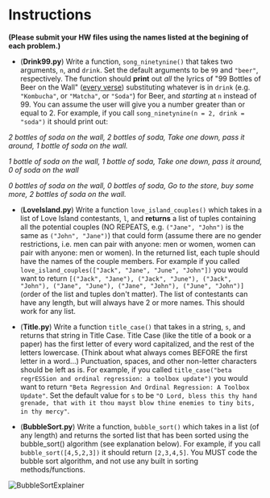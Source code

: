 # Instructions

**(Please submit your HW files using the names listed at the begining of each problem.)**

- (**Drink99.py**) Write a function, `song_ninetynine()` that takes two arguments, `n`, and `drink`. Set the default arguments to be `99` and `"beer"`, respectively. The function should **print** out *all* the lyrics of "99 Bottles of Beer on the Wall" ([every verse](https://www.99-bottles-of-beer.net/lyrics.html)) substituting whatever is in `drink` (e.g. `"Kombucha"`, or `"Matcha"`, or `"Soda"`) for Beer, and *starting* at `n` instead of 99. You can assume the user will give you a number greater than or equal to 2. For example, if you call `song_ninetynine(n = 2, drink = "soda")` it should print out:

*2 bottles of soda on the wall, 2 bottles of soda,*
*Take one down, pass it around, 1 bottle of soda on the wall.*

*1 bottle of soda on the wall, 1 bottle of soda,*
*Take one down, pass it around, 0 of soda on the wall*

*0 bottles of soda on the wall, 0 bottles of soda,*
*Go to the store, buy some more, 2 bottles of soda on the wall.*

- (**LoveIsland.py**) Write a function `love_island_couples()` which takes in a list of Love Island contestants, `l`, and **returns** a list of tuples containing all the potential couples (NO REPEATS, e.g. `("Jane", "John")` is the same as `("John", "Jane")`) that could form (assume there are no gender restrictions, i.e. men can pair with anyone: men or women, women can pair with anyone: men or women). In the returned list, each tuple should have the names of the couple members. For example if you called `love_island_couples(["Jack", "Jane", "June", "John"])` you would want to return `[("Jack", "Jane"), ("Jack", "June"), ("Jack", "John"), ("Jane", "June"), ("Jane", "John"), ("June", "John")]` (order of the list and tuples don't matter). The list of contestants can have any length, but will always have 2 or more names. This should work for any list.

- (**Title.py**) Write a function `title_case()` that takes in a string, `s`, and returns that string in Title Case. Title Case (like the title of a book or a paper) has the first letter of every word capitalized, and the rest of the letters lowercase. (Think about what always comes BEFORE the first letter in a word...) Punctuation, spaces, and other non-letter characters should be left as is. For example, if you called `title_case("beta regrESSion and ordinal regression: a toolbox update")` you would want to return `"Beta Regression And Ordinal Regression: A Toolbox Update"`. Set the default value for `s` to be `"O Lord, bless this thy hand grenade, that with it thou mayst blow thine enemies to tiny bits, in thy mercy"`. 

- (**BubbleSort.py**) Write a function, `bubble_sort()` which takes in a list (of any length) and returns the sorted list that has been sorted using the bubble_sort() algorithm (see explanation below). For example, if you call `bubble_sort([4,5,2,3])` it should return `[2,3,4,5]`. You MUST code the bubble sort algorithm, and not use any built in sorting methods/functions.

<img src="https://drive.google.com/uc?export=view&id=1_FbXZMrWxu7bWkxMpW6RBvx6poTNpCsk" alt="BubbleSortExplainer"/>

